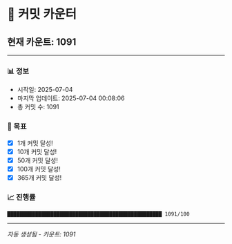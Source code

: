 # 🔢 커밋 카운터

## 현재 카운트: 1091

---

### 📊 정보
- 시작일: 2025-07-04
- 마지막 업데이트: 2025-07-04 00:08:06
- 총 커밋 수: 1091

### 🎯 목표
- [x] 1개 커밋 달성!
- [x] 10개 커밋 달성!
- [x] 50개 커밋 달성!
- [x] 100개 커밋 달성!
- [x] 365개 커밋 달성!

### 📈 진행률
```
██████████████████████████████████████████████████ 1091/100
```

---
*자동 생성됨 - 카운트: 1091*
